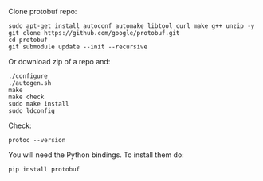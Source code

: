 Clone protobuf repo:

    sudo apt-get install autoconf automake libtool curl make g++ unzip -y
    git clone https://github.com/google/protobuf.git
    cd protobuf
    git submodule update --init --recursive

Or download zip of a repo and:

    ./configure
    ./autogen.sh
    make
    make check
    sudo make install
    sudo ldconfig

Check:

    protoc --version

You will need the Python bindings. To install them do:

    pip install protobuf

